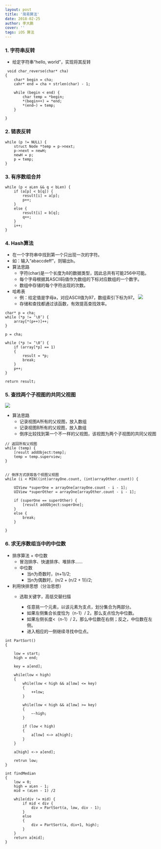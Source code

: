 ```yaml
---
layout: post
title: '简易算法'
date: 2018-02-25
author: 李大鹏
cover: ''
tags: iOS 算法
---
```

### 1. 字符串反转
* 给定字符串“hello, world”，实现将其反转  


```
 void char_reverse(char* cha)
{
    char* begin = cha;
    cahr* end = cha + strlen(char) - 1;

    while (begin < end) {
        char temp = *begin;
        *(begin++) = *end;
        *(end—) = temp;
    }

}
```  

### 2. 链表反转
```
while (p != NULL) {
    struct Node *temp = p->next;
    p->next = newH;
    newH = p;
    p = temp;
}
```
### 3. 有序数组合并
```
while (p < aLen && q < bLen) {
    if (a[p] < b[q]) {
        result[i] = a[p];
        p++;
    }
    else {
        result[i] = b[q];
        q++;
    }
    i++;
}
```
### 4. Hash算法
* 在一个字符串中找到第一个只出现一次的字符。
* 如：输入“abaccdeff”，则输出b。
* 算法思路
    * 字符(char)是一个长度为8的数据类型，因此总共有可能256中可能。
    * 每个字母根据其ASCII码值作为数组的下标对应数组的一个数字。
    * 数组中存储的每个字符出现的次数。
* 哈希表
    * 例：给定值是字母a，对应ASCII值为97，数组索引下标为97。
![](http://files.pandaleo.cn/11e542de3b6056527c2aca40934d8666.png?imageMogr2/thumbnail/!50p)
    * 存储和查找都通过该函数，有效提高查找效率。  


```      
char* p = cha;
while (*p != ‘\0’) {
    array[*(p++)]++;
}

p = cha;

while (*p != ‘\0’) {
    if (array[*p] == 1)
    {
        result = *p;
        break;
    }
    p++;
}

return result;
```
### 5. 查找两个子视图的共同父视图
![](http://files.pandaleo.cn/9d60a4daa9ece901f5da6cde50ffe174.png?imageMogr2/thumbnail/!50p)
* 算法思路
    * 记录视图A所有的父视图，放入数组
    * 记录视图B所有的父视图，放入数组
    * 倒序比较找到第一个不一样的父视图，该视图为两个子视图的共同父视图  

```    
// 返回所有父视图
while (temp) {
    [result addObject:temp];
    temp = temp.superview;
}


// 倒序方式获取各个视图父视图
while (i < MIN((int)arrayOne.count, (int)arrayOther.count)) {

    UIView *superOne = arrayOne[arrayOne.count - i - 1];
    UIView *superOther = arrayOne[arrayOther.count - i - 1];

    if (superOne == superOther) {
        [result addObject:superOne];
    }
    else {
        break;
    }

}
```
### 6. 求无序数组当中的中位数
* 排序算法 + 中位数
    * 冒泡排序、快速排序、堆排序……
    * 中位数
        * 当n为奇数时，(n+1)/2;
        * 当n为偶数时，(n/2 + (n/2 + 1))/2;
* 利用快排思想（分治思想）
    * 选取关键字，高低交替扫描

        * 任意挑一个元素，以该元素为支点，划分集合为两部分。
        * 如果左侧集合长度恰为（n-1）/ 2，那么支点恰为中位数。
        * 如果左侧长度<（n-1）/ 2，那么中位数在右侧；反之，中位数在左侧。
        * 进入相应的一侧继续寻找中位点。  


```          
int PartSort()
{

    low = start;
    high = end;

    key = a[end];

    while(low < high)
    {
        while(low < high && a[low] <= key)
        {
            ++low;
        }

        while(low < high && a[low] >= key)
        {
            —-high;
        }

        if (low < high)
        {
            a[low] <—> a[high];
        }
    }

    a[high] <-> a[end];

    retrun low;
}

int findMedian
{
    low = 0;
    high = aLen - 1;
    mid = (aLen - 1) /2

    while(div != mid) {
        if mid < div {
            div = PartSort(a, low, div - 1);
        }
        else
        {
            div = PartSort(a, div+1, high);
        }
    }
    return a[mid];
}
```
